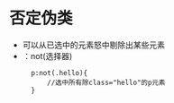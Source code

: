 # 否定伪类
* 可以从已选中的元素怒中剔除出某些元素 
* ：not(选择器)
  ```
    p:not(.hello){
        //选中所有除class="hello"的p元素
    }
  ```